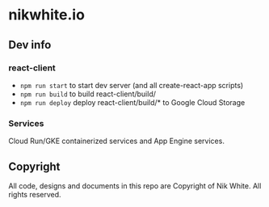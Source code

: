 # nikwhite.io

## Dev info

### react-client

* `npm run start` to start dev server (and all create-react-app scripts)
* `npm run build` to build react-client/build/
* `npm run deploy` deploy react-client/build/* to Google Cloud Storage

### Services

Cloud Run/GKE containerized services and App Engine services. 

## Copyright
All code, designs and documents in this repo are Copyright of Nik White. All rights reserved.